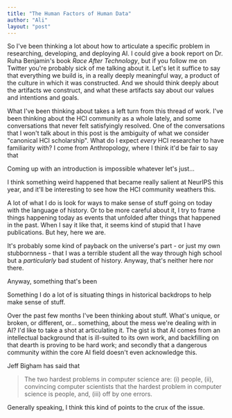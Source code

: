 ```yaml
---
title: "The Human Factors of Human Data"
author: "Ali"
layout: "post"
---
```


So I've been thinking a lot about how to articulate a specific problem in researching, developing, and deploying AI.
I could give a book report on Dr. Ruha Benjamin's book *Race After Technology*, but if you follow me on Twitter you're probably sick of me talking about it.
Let's let it suffice to say that everything we build is, in a really deeply meaningful way, a product of the culture in which it was constructed.
And we should think deeply about the artifacts we construct, and what these artifacts say about our values and intentions and goals.


What I've been thinking about takes a left turn from this thread of work.
I've been thinking about the HCI community as a whole lately, and some conversations that never felt satisfyingly resolved.
One of the conversations that I won't talk about in this post is the ambiguity of what we consider "canonical HCI scholarship".
What do I expect *every* HCI researcher to have familiarity with?
I come from Anthropology, where I think it'd be fair to say that 



Coming up with an introduction is impossible whatever let's just...




I think something weird happened that became really salient at NeurIPS this year, and it'll be interesting to see how the HCI community weathers this.


A lot of what I do is look for ways to make sense of stuff going on today with the language of history.
Or to be more careful about it, I try to frame things happening today as events that unfolded after things that happened in the past.
When I say it like that, it seems kind of stupid that I have publications.
But hey, here we are.

It's probably some kind of payback on the universe's part - or just my own stubbornness - that I was a terrible student all the way through high school but a *particularly* bad student of history.
Anyway, that's neither here nor there.



Anyway, something that's been 

Something I do a lot of is situating things in historical backdrops to help make sense of stuff.



Over the past few months I've been thinking about stuff.
What's unique, or broken, or different, or... something, about the mess we're dealing with in AI?
I'd like to take a shot at articulating it.
The gist is that AI comes from an intellectual background that is ill-suited to its own work, and backfilling on that dearth is proving to be hard work; and secondly that a dangerous community within the core AI field doesn't even acknowledge this.

Jeff Bigham has said that

> The two hardest problems in computer science are: (i) people, (ii), convincing computer scientists that the hardest problem in computer science is people, and, (iii) off by one errors.

Generally speaking, I think this kind of points to the crux of the issue.
